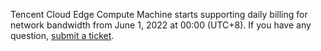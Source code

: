 Tencent Cloud Edge Compute Machine starts supporting daily billing for network bandwidth from June 1, 2022 at 00:00 (UTC+8).
If you have any question, [submit a ticket](https://console.intl.cloud.tencent.com/workorder/category).

